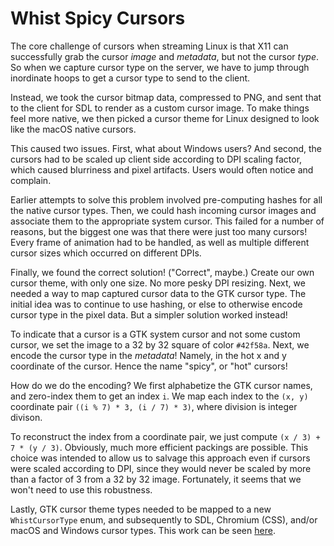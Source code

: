 # Whist Spicy Cursors

The core challenge of cursors when streaming Linux is that X11 can successfully grab the cursor _image_ and _metadata_, but not the cursor _type_. So when we capture cursor type on the server, we have to jump through inordinate hoops to get a cursor type to send to the client.

Instead, we took the cursor bitmap data, compressed to PNG, and sent that to the client for SDL to render as a custom cursor image. To make things feel more native, we then picked a cursor theme for Linux designed to look like the macOS native cursors.

This caused two issues. First, what about Windows users? And second, the cursors had to be scaled up client side according to DPI scaling factor, which caused blurriness and pixel artifacts. Users would often notice and complain.

Earlier attempts to solve this problem involved pre-computing hashes for all the native cursor types. Then, we could hash incoming cursor images and associate them to the appropriate system cursor. This failed for a number of reasons, but the biggest one was that there were just too many cursors! Every frame of animation had to be handled, as well as multiple different cursor sizes which occurred on different DPIs.

Finally, we found the correct solution! ("Correct", maybe.) Create our own cursor theme, with only one size. No more pesky DPI resizing. Next, we needed a way to map captured cursor data to the GTK cursor type. The initial idea was to continue to use hashing, or else to otherwise encode cursor type in the pixel data. But a simpler solution worked instead!

To indicate that a cursor is a GTK system cursor and not some custom cursor, we set the image to a 32 by 32 square of color `#42f58a`. Next, we encode the cursor type in the _metadata_! Namely, in the hot x and y coordinate of the cursor. Hence the name "spicy", or "hot" cursors!

How do we do the encoding? We first alphabetize the GTK cursor names, and zero-index them to get an index `i`. We map each index to the `(x, y)` coordinate pair `((i % 7) * 3, (i / 7) * 3)`, where division is integer divison.

To reconstruct the index from a coordinate pair, we just compute `(x / 3) + 7 * (y / 3)`. Obviously, much more efficient packings are possible. This choice was intended to allow us to salvage this approach even if cursors were scaled according to DPI, since they would never be scaled by more than a factor of 3 from a 32 by 32 image. Fortunately, it seems that we won't need to use this robustness.

Lastly, GTK cursor theme types needed to be mapped to a new `WhistCursorType` enum, and subsequently to SDL, Chromium (CSS), and/or macOS and Windows cursor types. This work can be seen [here](https://docs.google.com/spreadsheets/d/1rfaAAePjQrz_19CTkpN4zmnNJ_FOSrjOfWbyGLgE4zE/edit?usp=sharing).
